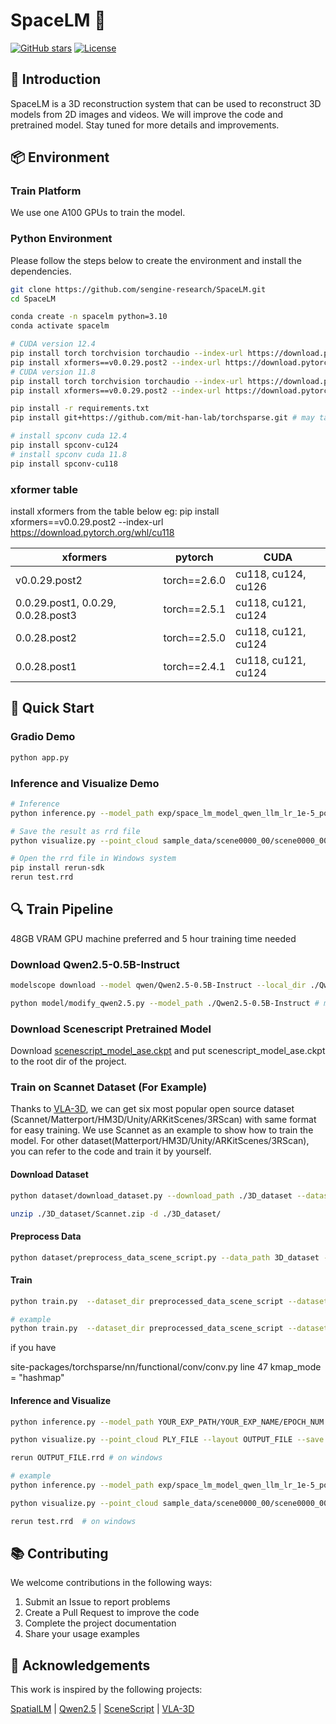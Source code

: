# SpaceLM 🌌

[![GitHub stars](https://img.shields.io/github/stars/sengine-research/SpaceLM?style=social)](https://github.com/sengine-research/SpaceLM)
[![License](https://img.shields.io/badge/License-Apache_2.0-blue.svg)](https://opensource.org/licenses/Apache-2.0)

## 📖 Introduction

SpaceLM is a 3D reconstruction system that can be used to reconstruct 3D models from 2D images and videos. We will improve the code and pretrained model. Stay tuned for more details and improvements.

## 📦 Environment

### Train Platform

We use one A100 GPUs to train the model. 

### Python Environment
Please follow the steps below to create the environment and install the dependencies.

```bash
git clone https://github.com/sengine-research/SpaceLM.git
cd SpaceLM

conda create -n spacelm python=3.10
conda activate spacelm

# CUDA version 12.4
pip install torch torchvision torchaudio --index-url https://download.pytorch.org/whl/cu124
pip install xformers==v0.0.29.post2 --index-url https://download.pytorch.org/whl/cu124 # install xformers from table below
# CUDA version 11.8
pip install torch torchvision torchaudio --index-url https://download.pytorch.org/whl/cu118
pip install xformers==v0.0.29.post2 --index-url https://download.pytorch.org/whl/cu118 # install xformers from table below

pip install -r requirements.txt
pip install git+https://github.com/mit-han-lab/torchsparse.git # may take a long time

# install spconv cuda 12.4
pip install spconv-cu124
# install spconv cuda 11.8
pip install spconv-cu118
```

### xformer table

install xformers from the table below
eg: pip install xformers==v0.0.29.post2 --index-url https://download.pytorch.org/whl/cu118

| xformers          | pytorch     | CUDA            |
|-------------------|-------------|-----------------|
| v0.0.29.post2     | torch==2.6.0| cu118, cu124, cu126 |
| 0.0.29.post1, 0.0.29, 0.0.28.post3 | torch==2.5.1 | cu118, cu121, cu124 |
| 0.0.28.post2      | torch==2.5.0| cu118, cu121, cu124 |
| 0.0.28.post1      | torch==2.4.1| cu118, cu121, cu124 |

## 🚀 Quick Start

### Gradio Demo

```bash
python app.py
```

### Inference and Visualize Demo

```bash
# Inference
python inference.py --model_path exp/space_lm_model_qwen_llm_lr_1e-5_point_lr_1e-4_no_stage_1_Scannet/stage_2/epoch_0 --point_cloud sample_data/scene0000_00/scene0000_00_pc_result.ply -o test.txt

# Save the result as rrd file
python visualize.py --point_cloud sample_data/scene0000_00/scene0000_00_pc_result.ply --layout test.txt --save test.rrd

# Open the rrd file in Windows system
pip install rerun-sdk
rerun test.rrd
```

## 🔍 Train Pipeline

48GB VRAM GPU machine preferred and 5 hour training time needed

### Download Qwen2.5-0.5B-Instruct

```bash
modelscope download --model qwen/Qwen2.5-0.5B-Instruct --local_dir ./Qwen2.5-0.5B-Instruct

python model/modify_qwen2.5.py --model_path ./Qwen2.5-0.5B-Instruct # modify the vision token to point token
```
### Download Scenescript Pretrained Model
Download [scenescript_model_ase.ckpt](https://scontent-lax3-1.xx.fbcdn.net/m1/v/t6/An8ElJTA5VXlOkvhnT9_p33s47f0SYKFTymXzQlzGdDUG3ukkLjQwL4ieWZE7rY9F8Puz1OlEt6qQjmtu7Ej5HYkpBZJ3YR1cv3YlzZjwlIVTa9-e7ry5bxWsM3IMoTzB8XgpJ8aDso.ckpt/scenescript_model_ase.ckpt?_nc_oc=Adlt5JD0mJ63qjrhLHNuVNihjqUpFtmGHt74RYNQj2-_BqLp8-HCItPxuR3umyiwil8EOGr8P7ervUfxUoQ_SSZ1&sdl=1&ccb=10-5&oh=00_AYFChMAq3fCIqrAUEPo91IfgxaVI4XgpUGueZ9Ah6_3G7A&oe=68148F33&_nc_sid=1a752d) and put scenescript_model_ase.ckpt to the root dir of the project.

### Train on Scannet Dataset (For Example)

Thanks to [VLA-3D](https://github.com/HaochenZ11/VLA-3D), we can get six most popular open source dataset (Scannet/Matterport/HM3D/Unity/ARKitScenes/3RScan) with same format for easy training. We use Scannet as an example to show how to train the model. For other dataset(Matterport/HM3D/Unity/ARKitScenes/3RScan), you can refer to the code and train it by yourself.

#### Download Dataset

```bash
python dataset/download_dataset.py --download_path ./3D_dataset --dataset_name Scannet

unzip ./3D_dataset/Scannet.zip -d ./3D_dataset/
```

#### Preprocess Data
```bash
python dataset/preprocess_data_scene_script.py --data_path 3D_dataset --dataset_name Scannet
```

#### Train
```bash
python train.py  --dataset_dir preprocessed_data_scene_script --dataset_name Scannet --model_path ./Qwen2.5-0.5B-Instruct --exp_path YOUR_EXP_PATH --exp_name YOUR_EXP_NAME --epochs EPOCH_NUM --batch_size BATCH_SIZE --gradient_accumulation_steps GRADIENT_ACCUMULATION_STEPS --learning_rate LEARNING_RATE --save_per_epoch SAVE_PER_EPOCH

# example
python train.py  --dataset_dir preprocessed_data_scene_script --dataset_name Scannet --model_path ./Qwen2.5-0.5B-Instruct --exp_path ./exp --exp_name space_lm_model_qwen_llm_lr_1e-6_point_lr_1e-5 --epochs 20 --batch_size 2 --gradient_accumulation_steps 8 --learning_rate 1e-6 --save_per_epoch 2
```

if you have 

site-packages/torchsparse/nn/functional/conv/conv.py line 47 kmap_mode = "hashmap"

#### Inference and Visualize
```bash
python inference.py --model_path YOUR_EXP_PATH/YOUR_EXP_NAME/EPOCH_NUM --point_cloud PLY_FILE -o OUTPUT_FILE

python visualize.py --point_cloud PLY_FILE --layout OUTPUT_FILE --save OUTPUT_FILE.rrd

rerun OUTPUT_FILE.rrd # on windows

# example
python inference.py --model_path exp/space_lm_model_qwen_llm_lr_1e-5_point_lr_1e-4_no_stage_1_Scannet/stage_2/epoch_0 --point_cloud sample_data/scene0000_00/scene0000_00_pc_result.ply -o test.txt

python visualize.py --point_cloud sample_data/scene0000_00/scene0000_00_pc_result.ply --layout test.txt --save test.rrd

rerun test.rrd  # on windows
```

## 📚 Contributing

We welcome contributions in the following ways:
1. Submit an Issue to report problems
2. Create a Pull Request to improve the code
3. Complete the project documentation
4. Share your usage examples

## 🤝 Acknowledgements

This work is inspired by the following projects:

[SpatialLM](https://github.com/manycore-research/SpatialLM) | [Qwen2.5](https://github.com/QwenLM/Qwen2.5) | [SceneScript](https://github.com/facebookresearch/scenescript) | [VLA-3D](https://github.com/HaochenZ11/VLA-3D)